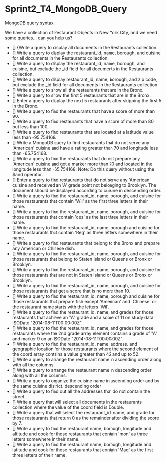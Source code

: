 # Sprint2_T4_MongoDB_Query
MongoDB query syntax

We have a collection of Restaurant Objects in New York City, and we need some queries... can you help us?

- [] {Write a query to display all documents in the Restaurants collection.
- [] Write a query to display the restaurant_id, name, borough, and cuisine for all documents in the Restaurants collection.
- [] Write a query to display the restaurant_id, name, borough, and cuisine, but exclude the _id field for all documents in the Restaurants collection.
- [] Write a query to display restaurant_id, name, borough, and zip code, but exclude the _id field for all documents in the Restaurants collection.
- [] Write a query to show all the restaurants that are in the Bronx.
- [] Write a query to show the first 5 restaurants that are in the Bronx.
- [] Enter a query to display the next 5 restaurants after skipping the first 5 in the Bronx.
- [] Write a query to find the restaurants that have a score of more than 90.
- [] Write a query to find restaurants that have a score of more than 80 but less than 100.
- [] Write a query to find restaurants that are located at a latitude value less than -95.754168.
- [] Write a MongoDB query to find restaurants that do not serve any 'American' cuisine and have a rating greater than 70 and longitude less than -65.754168.
- [] Write a query to find the restaurants that do not prepare any 'American' cuisine and got a marker more than 70 and located in the longitude less than -65.754168. Note: Do this query without using the $and operator.
- [] Enter a query to find restaurants that do not serve any 'American' cuisine and received an 'A' grade point not belonging to Brooklyn. The document should be displayed according to cuisine in descending order.
- [] Write a query to find the restaurant_id, name, borough, and cuisine for those restaurants that contain 'Wil' as the first three letters in their name.
- [] Write a query to find the restaurant_id, name, borough, and cuisine for those restaurants that contain 'ces' as the last three letters in their name.
- [] Write a query to find the restaurant_id, name, borough and cuisine for those restaurants that contain 'Reg' as three letters somewhere in their name.
- [] Write a query to find restaurants that belong to the Bronx and prepare any American or Chinese dish.
- [] Write a query to find the restaurant_id, name, borough, and cuisine for those restaurants that belong to Staten Island or Queens or Bronx or Brooklyn.
- [] Write a query to find the restaurant_id, name, borough, and cuisine for those restaurants that are not in Staten Island or Queens or Bronx or Brooklyn.
- [] Write a query to find the restaurant_id, name, borough, and cuisine for those restaurants that get a score that is no more than 10.
- [] Write a query to find the restaurant_id, name, borough and cuisine for those restaurants that prepare fish except 'American' and 'Chinese' or the restaurant name starts with the letters 'Wil'.
- [] Write a query to find the restaurant_id, name, and grades for those restaurants that achieve an "A" grade and a score of 11 on study data ISODate "2014-08-11T00:00:00Z".
- [] Write a query to find the restaurant_id, name, and grades for those restaurants where the 2nd grade array element contains a grade of "A" and marker 9 on an ISODate "2014-08-11T00:00:00Z".
- [] Write a query to find the restaurant_id, name, address, and geographic location for those restaurants where the second element of the coord array contains a value greater than 42 and up to 52.
- [] Write a query to arrange the restaurant name in ascending order along with all the columns.
- [] Write a query to arrange the restaurant name in descending order along with all the columns.
- [] Write a query to organize the cuisine name in ascending order and by the same cuisine district. descending order
- [] Write a query to find out all the addresses that do not contain the street.
- [] Write a query that will select all documents in the restaurants collection where the value of the coord field is Double.
- [] Write a query that will select the restaurant_id, name, and grade for those restaurants that return 0 as the remainder after dividing the score by 7.
- [] Write a query to find the restaurant name, borough, longitude and altitude and cook for those restaurants that contain 'mon' as three letters somewhere in their name.
- [] Write a query to find the restaurant name, borough, longitude and latitude and cook for those restaurants that contain 'Mad' as the first three letters of their name.